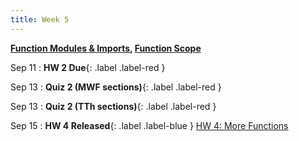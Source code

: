 ```yaml
---
title: Week 5
---
```


**[Function Modules & Imports](https://docs.google.com/presentation/d/1Ih2bvbyC9ENifhgI6DWDKtXtEjMnAb3j3g8E3Gb40m4/edit?usp=sharing), [Function Scope](https://docs.google.com/presentation/d/1mxZGjJLSxjKUDjFZSS2IJAfDtNTaAd_bLPiq7Lypo2c/edit#usp_sharing)**

Sep 11
:  **HW 2 Due**{: .label .label-red }

Sep 13
:  **Quiz 2 (MWF sections)**{: .label .label-red }

Sep 13
:  **Quiz 2 (TTh sections)**{: .label .label-red }

Sep 15
:  **HW 4 Released**{: .label .label-blue } [HW 4: More Functions](https://edstem.org/us/courses/41263/lessons/72115/slides/384177)
